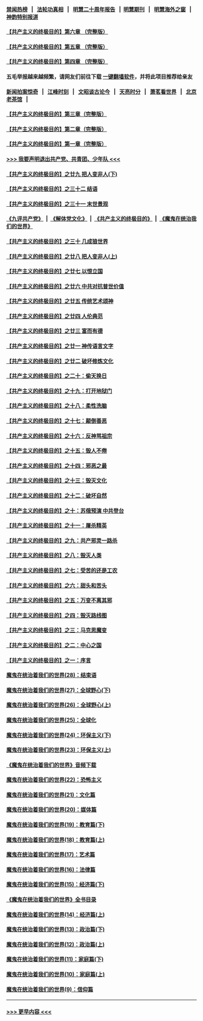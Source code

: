 #### [禁闻热榜](热点新闻.md?=0)  &nbsp;&nbsp;|&nbsp;&nbsp; [法轮功真相](https://github.com/gfw-breaker/truth/blob/master/README.md?=0) &nbsp;&nbsp;|&nbsp;&nbsp; [明慧二十周年报告](https://github.com/gfw-breaker/mh-reports/blob/master/README.md?=0) &nbsp;&nbsp;|&nbsp;&nbsp;[明慧期刊](https://github.com/gfw-breaker/mh-qikan) &nbsp;&nbsp;|&nbsp;&nbsp; [明慧海外之窗](https://github.com/gfw-breaker/mh-news/blob/master/README.md?=0) &nbsp;&nbsp;|&nbsp;&nbsp; [神韵特别报道](https://github.com/gfw-breaker/mh-news/blob/master/shenyun.md?=0)
#### [【共产主义的终极目的】第六章 （完整版）](../pages/nsc422/n11428913.md?t=03111931) 
#### [【共产主义的终极目的】第五章 （完整版）](../pages/nsc422/n11428912.md?t=03111931) 
#### [【共产主义的终极目的】第四章 （完整版）](../pages/nsc422/n11428907.md?t=03111931) 
#### 五毛举报越来越频繁，请网友们前往下载 [一键翻墙软件](https://github.com/gfw-breaker/ssr-accounts)，并将此项目推荐给亲友
#### [新闻拍案惊奇](https://github.com/gfw-breaker/banned-news/blob/master/pages/link4.md) &nbsp;&nbsp;|&nbsp;&nbsp; [江峰时刻](https://github.com/gfw-breaker/banned-news/blob/master/pages/link4.md) &nbsp;&nbsp;|&nbsp;&nbsp; [文昭谈古论今](https://github.com/gfw-breaker/banned-news/blob/master/pages/link4.md) &nbsp;&nbsp;|&nbsp;&nbsp; [天亮时分](https://github.com/gfw-breaker/banned-news/blob/master/pages/link4.md) &nbsp;&nbsp;|&nbsp;&nbsp; [萧茗看世界](https://github.com/gfw-breaker/banned-news/blob/master/pages/link4.md) &nbsp;&nbsp;|&nbsp;&nbsp; [北京老茶馆](https://github.com/gfw-breaker/banned-news/blob/master/pages/link4.md) &nbsp;&nbsp;|&nbsp;&nbsp; 
#### [【共产主义的终极目的】第三章（完整版）](../pages/nsc422/n11428848.md?t=03111931) 
#### [【共产主义的终极目的】第二章（完整版）](../pages/nsc422/n11428831.md?t=03111931) 
#### [【共产主义的终极目的】第一章（完整版）](../pages/nsc422/n11417651.md?t=03111931) 
#### [>>> 我要声明退出共产党、共青团、少年队 <<<](https://github.com/begood0513/goodnews/blob/master/quit/letter.md) 
#### [【共产主义的终极目的】之廿九 把人变非人(下)](../pages/nsc422/n11344140.md?t=03111931) 
#### [【共产主义的终极目的】之三十二 结语](../pages/nsc422/n11360535.md?t=03111931) 
#### [【共产主义的终极目的】之三十一 末世景观](../pages/nsc422/n11351129.md?t=03111931) 
#### [《九评共产党》](https://github.com/begood0513/9ping.md/blob/master/README.md) &nbsp;|&nbsp; [《解体党文化》](../../../../jtdwh.md/blob/master/README.md)  &nbsp;|&nbsp; [《共产主义的终极目的》](../../../../gczydzjmd.md/blob/master/README.md) &nbsp;|&nbsp; [《魔鬼在统治我们的世界》](../../../../mgztzwmdsj.md/blob/master/README.md) 
#### [【共产主义的终极目的】之三十 几成狼世界](../pages/nsc422/n11348280.md?t=03111931) 
#### [【共产主义的终极目的】之廿八 把人变非人(上)](../pages/nsc422/n11340492.md?t=03111931) 
#### [【共产主义的终极目的】之廿七 以恨立国](../pages/nsc422/n11336944.md?t=03111931) 
#### [【共产主义的终极目的】之廿六 中共对抗普世价值](../pages/nsc422/n11324785.md?t=03111931) 
#### [【共产主义的终极目的】之廿五 传统艺术颂神](../pages/nsc422/n11296396.md?t=03111931) 
#### [【共产主义的终极目的】之廿四 人伦典范](../pages/nsc422/n11296397.md?t=03111931) 
#### [【共产主义的终极目的】之廿三 富而有德](../pages/nsc422/n11283598.md?t=03111931) 
#### [【共产主义的终极目的】之廿一 神传语言文字](../pages/nsc422/n11263265.md?t=03111931) 
#### [【共产主义的终极目的】之廿二 破坏修炼文化](../pages/nsc422/n11245728.md?t=03111931) 
#### [【共产主义的终极目的】之二十：偷天换日](../pages/nsc422/n11238846.md?t=03111931) 
#### [【共产主义的终极目的】之十九：打开地狱门](../pages/nsc422/n11206376.md?t=03111931) 
#### [【共产主义的终极目的】之十八：柔性洗脑](../pages/nsc422/n11199994.md?t=03111931) 
#### [【共产主义的终极目的】之十七：颠倒善恶](../pages/nsc422/n11179782.md?t=03111931) 
#### [【共产主义的终极目的】之十六：反神骂祖宗](../pages/nsc422/n11166798.md?t=03111931) 
#### [【共产主义的终极目的】之十五：毁人不倦](../pages/nsc422/n11166792.md?t=03111931) 
#### [【共产主义的终极目的】之十四：邪恶之最](../pages/nsc422/n11150249.md?t=03111931) 
#### [【共产主义的终极目的】之十三：毁灭文化](../pages/nsc422/n11135227.md?t=03111931) 
#### [【共产主义的终极目的】之十二：破坏自然](../pages/nsc422/n11135214.md?t=03111931) 
#### [【共产主义的终极目的】之十：苏俄预演 中共登台](../pages/nsc422/n11118424.md?t=03111931) 
#### [【共产主义的终极目的】之十一：屠杀精英](../pages/nsc422/n11118442.md?t=03111931) 
#### [【共产主义的终极目的】之九：共产邪灵一路杀](../pages/nsc422/n11114139.md?t=03111931) 
#### [【共产主义的终极目的】之八：毁灭人类](../pages/nsc422/n11108503.md?t=03111931) 
#### [【共产主义的终极目的】之七：受苦的还是工农](../pages/nsc422/n11101809.md?t=03111931) 
#### [【共产主义的终极目的】之六：甜头和苦头](../pages/nsc422/n11096971.md?t=03111931) 
#### [【共产主义的终极目的】之五：万变不离其邪](../pages/nsc422/n11091285.md?t=03111931) 
#### [【共产主义的终极目的】之四：毁灭路线图](../pages/nsc422/n11086284.md?t=03111931) 
#### [【共产主义的终极目的】之三：马克思魔变](../pages/nsc422/n11061941.md?t=03111931) 
#### [【共产主义的终极目的】之二：中心之国](../pages/nsc422/n11047728.md?t=03111931) 
#### [【共产主义的终极目的】之一：序言](../pages/nsc422/n11086077.md?t=03111931) 
#### [魔鬼在统治着我们的世界(28)：结束语](../pages/nsc422/n10936246.md?t=03111931) 
#### [魔鬼在统治着我们的世界(27)：全球野心(下)](../pages/nsc422/n10928319.md?t=03111931) 
#### [魔鬼在统治着我们的世界(26)：全球野心(上)](../pages/nsc422/n10900318.md?t=03111931) 
#### [魔鬼在统治着我们的世界(25)：全球化](../pages/nsc422/n10788205.md?t=03111931) 
#### [魔鬼在统治着我们的世界(24)：环保主义(下)](../pages/nsc422/n10695307.md?t=03111931) 
#### [魔鬼在统治着我们的世界(23)：环保主义(上)](../pages/nsc422/n10688613.md?t=03111931) 
#### [《魔鬼在统治着我们的世界》音频下载](../pages/nsc422/n10635553.md?t=03111931) 
#### [魔鬼在统治着我们的世界(22)：恐怖主义](../pages/nsc422/n10614727.md?t=03111931) 
#### [魔鬼在统治着我们的世界(21)：文化篇](../pages/nsc422/n10597706.md?t=03111931) 
#### [魔鬼在统治着我们的世界(20)：媒体篇](../pages/nsc422/n10586579.md?t=03111931) 
#### [魔鬼在统治着我们的世界(19)：教育篇(下)](../pages/nsc422/n10564808.md?t=03111931) 
#### [魔鬼在统治着我们的世界(18)：教育篇(上)](../pages/nsc422/n10526970.md?t=03111931) 
#### [魔鬼在统治着我们的世界(17)：艺术篇](../pages/nsc422/n10499093.md?t=03111931) 
#### [魔鬼在统治着我们的世界(16)：法律篇](../pages/nsc422/n10485969.md?t=03111931) 
#### [魔鬼在统治着我们的世界(15)：经济篇(下)](../pages/nsc422/n10469975.md?t=03111931) 
#### [《魔鬼在统治着我们的世界》全书目录](../pages/nsc422/n10464261.md?t=03111931) 
#### [魔鬼在统治着我们的世界(14)：经济篇(上)](../pages/nsc422/n10457370.md?t=03111931) 
#### [魔鬼在统治着我们的世界(13)：政治篇(下)](../pages/nsc422/n10448270.md?t=03111931) 
#### [魔鬼在统治着我们的世界(12)：政治篇(上)](../pages/nsc422/n10444576.md?t=03111931) 
#### [魔鬼在统治着我们的世界(11)：家庭篇(下)](../pages/nsc422/n10440961.md?t=03111931) 
#### [魔鬼在统治着我们的世界(10)：家庭篇(上)](../pages/nsc422/n10435448.md?t=03111931) 
#### [魔鬼在统治着我们的世界(9)：信仰篇](../pages/nsc422/n10432159.md?t=03111931) 

----
#### [ >>> 更早内容 <<< ](../indexes/nsc422-earlier.md)
